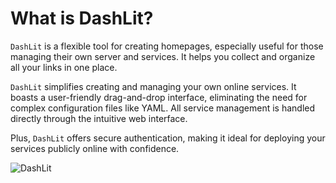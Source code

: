# What is DashLit?

`DashLit` is a flexible tool for creating homepages, especially useful for those managing their own server and services. It helps you collect and organize all your links in one place.

`DashLit` simplifies creating and managing your own online services. It boasts a user-friendly drag-and-drop interface, eliminating the need for complex configuration files like YAML. All service management is handled directly through the intuitive web interface.

Plus, `DashLit` offers secure authentication, making it ideal for deploying your services publicly online with confidence.

![DashLit](/main_page.png)
